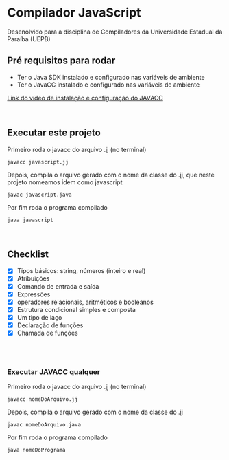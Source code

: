 # Compilador JavaScript

Desenolvido para a disciplina de Compiladores da Universidade Estadual da Paraíba (UEPB)

## Pré requisitos para rodar

- Ter o Java SDK instalado e configurado nas variáveis de ambiente
- Ter o JavaCC instalado e configurado nas variáveis de ambiente

[Link do vídeo de instalação e configuração do JAVACC](https://www.youtube.com/watch?v=lVq3kFTkeWg)

<br />

## Executar este projeto

Primeiro roda o javacc do arquivo .jj (no terminal)

```
javacc javascript.jj
```

Depois, compila o arquivo gerado com o nome da classe do .jj, que neste projeto nomeamos idem como javascript

```
javac javascript.java
```

Por fim roda o programa compilado

```
java javascript
```

<br />

## Checklist

- [x]  Tipos básicos: string, números (inteiro e real)
- [x]  Atribuições
- [x]  Comando de entrada e saída
- [X]  Expressões
- [X]  operadores relacionais, aritméticos e booleanos
- [X]  Estrutura condicional simples e composta
- [X]  Um tipo de laço
- [X]  Declaração de funções
- [X]  Chamada de funções

<br />
<br />

### Executar JAVACC qualquer

Primeiro roda o javacc do arquivo .jj (no terminal)

```
javacc nomeDoArquivo.jj
```

Depois, compila o arquivo gerado com o nome da classe do .jj

```
javac nomeDoArquivo.java
```

Por fim roda o programa compilado

```
java nomeDoPrograma
```
